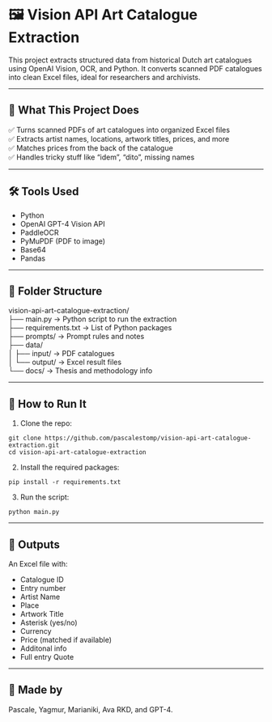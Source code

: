 # 🖼️ Vision API Art Catalogue Extraction

This project extracts structured data from historical Dutch art catalogues using OpenAI Vision, OCR, and Python. It converts scanned PDF catalogues into clean Excel files, ideal for researchers and archivists.

---

## 🚀 What This Project Does

✅ Turns scanned PDFs of art catalogues into organized Excel files  
✅ Extracts artist names, locations, artwork titles, prices, and more  
✅ Matches prices from the back of the catalogue  
✅ Handles tricky stuff like “idem”, “dito”, missing names  

---

## 🛠 Tools Used

- Python
- OpenAI GPT-4 Vision API
- PaddleOCR
- PyMuPDF (PDF to image)
- Base64
- Pandas

---

## 📁 Folder Structure

vision-api-art-catalogue-extraction/  
├── main.py → Python script to run the extraction  
├── requirements.txt → List of Python packages  
├── prompts/ → Prompt rules and notes  
├── data/  
│   ├── input/ → PDF catalogues  
│   └── output/ → Excel result files  
└── docs/ → Thesis and methodology info  

---

## 🧪 How to Run It

1. Clone the repo:
```
git clone https://github.com/pascalestomp/vision-api-art-catalogue-extraction.git
cd vision-api-art-catalogue-extraction
```

2. Install the required packages:
```
pip install -r requirements.txt
```

3. Run the script:
```
python main.py
```

---

## 📝 Outputs

An Excel file with:
- Catalogue ID
- Entry number
- Artist Name
- Place
- Artwork Title
- Asterisk (yes/no)
- Currency
- Price (matched if available)
- Additonal info
- Full entry Quote

---

## 💖 Made by

Pascale, Yagmur, Marianiki, Ava RKD, and GPT-4.


